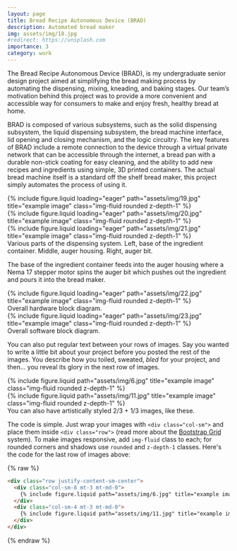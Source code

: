```yaml
---
layout: page
title: Bread Recipe Autonomous Device (BRAD)
description: Automated bread maker 
img: assets/img/18.jpg
#redirect: https://unsplash.com
importance: 3
category: work
---
```


The Bread Recipe Autonomous Device (BRAD), is my undergraduate senior design project aimed at simplifying the bread making process by automating the dispensing, mixing, kneading, and baking stages. Our team’s motivation behind this project was to provide a more convenient and accessible way for consumers to make and enjoy fresh, healthy bread at home.

BRAD is composed of various subsystems, such as the solid dispensing subsystem, the liquid dispensing subsystem, the bread machine interface, lid opening and closing mechanism, and the logic circuitry. The key features of BRAD include a remote connection to the device through a virtual private network that can be accessible through the internet, a bread pan with a durable non-stick coating for easy cleaning, and the ability to add new recipes and ingredients using simple, 3D printed containers. The actual bread machine itself is a standard off the shelf bread maker, this project simply automates the process of using it. 

<div class="row">
    <div class="col-sm mt-3 mt-md-0">
        {% include figure.liquid loading="eager" path="assets/img/19.jpg" title="example image" class="img-fluid rounded z-depth-1" %}
    </div>
    <div class="col-sm mt-3 mt-md-0">
        {% include figure.liquid loading="eager" path="assets/img/20.jpg" title="example image" class="img-fluid rounded z-depth-1" %}
    </div>
    <div class="col-sm mt-3 mt-md-0">
        {% include figure.liquid loading="eager" path="assets/img/21.jpg" title="example image" class="img-fluid rounded z-depth-1" %}
    </div>
</div>
<div class="caption">
    Various parts of the dispensing system. Left, base of the ingredient container. Middle, auger housing. Right, auger bit. 
</div>

The base of the ingredient container feeds into the auger housing where a Nema 17 stepper motor spins the auger bit which pushes out the ingredient and pours it into the bread maker. 

<div class="row justify-content-sm-center">
    <div class="col-sm-8 mt-3 mt-md-0">
        {% include figure.liquid loading="eager" path="assets/img/22.jpg" title="example image" class="img-fluid rounded z-depth-1" %}
    </div>
</div>
<div class="caption">
    Overall hardware block diagram.
</div>

<div class="row justify-content-sm-center">
    <div class="col-sm-6 mt-3 mt-md-0">
        {% include figure.liquid loading="eager" path="assets/img/23.jpg" title="example image" class="img-fluid rounded z-depth-1" %}
    </div>
</div>
<div class="caption">
    Overall software block diagram.
</div>

You can also put regular text between your rows of images.
Say you wanted to write a little bit about your project before you posted the rest of the images.
You describe how you toiled, sweated, _bled_ for your project, and then... you reveal its glory in the next row of images.

<div class="row justify-content-sm-center">
    <div class="col-sm-8 mt-3 mt-md-0">
        {% include figure.liquid path="assets/img/6.jpg" title="example image" class="img-fluid rounded z-depth-1" %}
    </div>
    <div class="col-sm-4 mt-3 mt-md-0">
        {% include figure.liquid path="assets/img/11.jpg" title="example image" class="img-fluid rounded z-depth-1" %}
    </div>
</div>
<div class="caption">
    You can also have artistically styled 2/3 + 1/3 images, like these.
</div>

The code is simple.
Just wrap your images with `<div class="col-sm">` and place them inside `<div class="row">` (read more about the <a href="https://getbootstrap.com/docs/4.4/layout/grid/">Bootstrap Grid</a> system).
To make images responsive, add `img-fluid` class to each; for rounded corners and shadows use `rounded` and `z-depth-1` classes.
Here's the code for the last row of images above:

{% raw %}

```html
<div class="row justify-content-sm-center">
  <div class="col-sm-8 mt-3 mt-md-0">
    {% include figure.liquid path="assets/img/6.jpg" title="example image" class="img-fluid rounded z-depth-1" %}
  </div>
  <div class="col-sm-4 mt-3 mt-md-0">
    {% include figure.liquid path="assets/img/11.jpg" title="example image" class="img-fluid rounded z-depth-1" %}
  </div>
</div>
```

{% endraw %}
